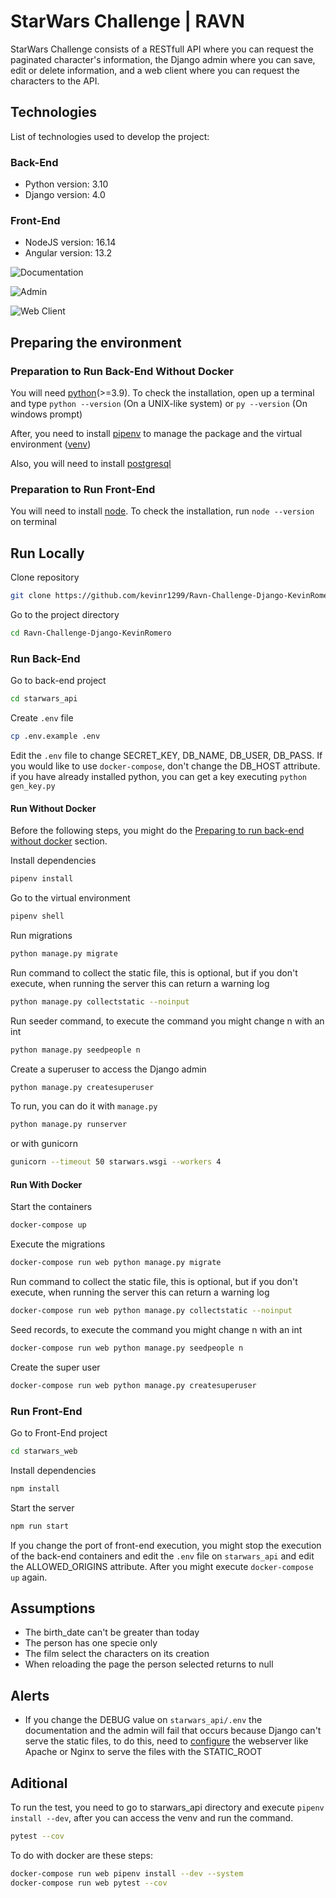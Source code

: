 StarWars Challenge | RAVN
=============================

StarWars Challenge consists of a RESTfull API where you can request the paginated character's information, the Django admin where you can save, edit or delete information, and a web client where you can request the characters to the API.

## Technologies
List of technologies used to develop the project:

### Back-End
* Python version: 3.10
* Django version: 4.0

### Front-End
* NodeJS version: 16.14
* Angular version: 13.2

![Documentation](README_images/admin.png)

![Admin](README_images/admin.png)

![Web Client](README_images/client.png)

## Preparing the environment

### Preparation to Run Back-End Without Docker
You will need [python](https://www.python.org/downloads/)(>=3.9). To check the installation, open up a terminal and type `python --version` (On a UNIX-like system) or `py --version` (On windows prompt)

After, you need to install [pipenv](https://pipenv.pypa.io/en/latest/install/) to manage the package and the virtual environment ([venv](https://docs.python.org/3/library/venv.html))

Also, you will need to install [postgresql](https://www.postgresql.org/download/)

### Preparation to Run Front-End
You will need to install [node](https://nodejs.org/en/download/). To check the installation, run `node --version` on terminal

## Run Locally

Clone repository
```bash
git clone https://github.com/kevinr1299/Ravn-Challenge-Django-KevinRomero.git
```

Go to the project directory
```bash
cd Ravn-Challenge-Django-KevinRomero
```

### Run Back-End

Go to back-end project
```bash
cd starwars_api
```

Create `.env` file
```bash
cp .env.example .env
```

Edit the `.env` file to change SECRET_KEY, DB_NAME, DB_USER, DB_PASS. If you would like to use `docker-compose`, don't change the DB_HOST attribute. if you have already installed python, you can get a key executing `python gen_key.py`

#### Run Without Docker
Before the following steps, you might do the [Preparing to run back-end without docker](#preparing-to-run-back-end-without-docker) section.

Install dependencies
```bash
pipenv install
```

Go to the virtual environment
```bash
pipenv shell
```

Run migrations
```bash
python manage.py migrate
```

Run command to collect the static file, this is optional, but if you don't execute, when running the server this can return a warning log
```bash
python manage.py collectstatic --noinput
```

Run seeder command, to execute the command you might change n with an int
```bash
python manage.py seedpeople n
```

Create a superuser to access the Django admin
```bash
python manage.py createsuperuser
```

To run, you can do it with `manage.py`
```bash
python manage.py runserver
```
or with gunicorn
```bash
gunicorn --timeout 50 starwars.wsgi --workers 4
```

#### Run With Docker
Start the containers
```bash
docker-compose up
```

Execute the migrations
```bash
docker-compose run web python manage.py migrate
```

Run command to collect the static file, this is optional, but if you don't execute, when running the server this can return a warning log
```bash
docker-compose run web python manage.py collectstatic --noinput
```

Seed records, to execute the command you might change n with an int
```bash
docker-compose run web python manage.py seedpeople n
```

Create the super user
```bash
docker-compose run web python manage.py createsuperuser
```

### Run Front-End

Go to Front-End project
```bash
cd starwars_web
```

Install dependencies
```bash
npm install
```

Start the server
```bash
npm run start
```

If you change the port of front-end execution, you might stop the execution of the back-end containers and edit the `.env` file on `starwars_api` and edit the ALLOWED_ORIGINS attribute. After you might execute `docker-compose up` again.

## Assumptions
* The birth_date can't be greater than today
* The person has one specie only
* The film select the characters on its creation
* When reloading the page the person selected returns to null


## Alerts
* If you change the DEBUG value on `starwars_api/.env` the documentation and the admin will fail that occurs because Django can't serve the static files, to do this, need to [configure](https://docs.djangoproject.com/en/4.0/howto/static-files/deployment/#serving-the-site-and-your-static-files-from-the-same-server) the webserver like Apache or Nginx to serve the files with the STATIC_ROOT

## Aditional
To run the test, you need to go to starwars_api directory and execute
`pipenv install --dev`, after you can access the venv and run the command.
```bash
pytest --cov
```
To do with docker are these steps:
```bash
docker-compose run web pipenv install --dev --system
docker-compose run web pytest --cov
```
